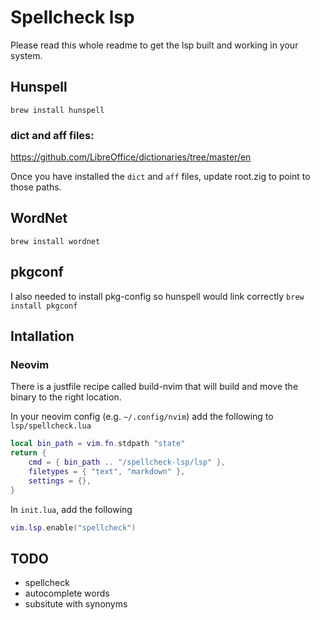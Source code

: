 # Spellcheck lsp

Please read this whole readme to get the lsp built and working in your system.

## Hunspell

`brew install hunspell`

### dict and aff files:

https://github.com/LibreOffice/dictionaries/tree/master/en

Once you have installed the `dict` and `aff` files, update root.zig to point to those paths.

## WordNet

`brew install wordnet`

## pkgconf

I also needed to install pkg-config so hunspell would link correctly
`brew install pkgconf`

## Intallation

### Neovim

There is a justfile recipe called build-nvim that will build and move the binary to the right location.

In your neovim config (e.g. `~/.config/nvim`) add the following to `lsp/spellcheck.lua`

```lua
local bin_path = vim.fn.stdpath "state"
return {
    cmd = { bin_path .. "/spellcheck-lsp/lsp" },
    filetypes = { "text", "markdown" },
    settings = {},
}
```

In `init.lua`, add the following

```lua
vim.lsp.enable("spellcheck")
```

## TODO

- spellcheck
- autocomplete words
- subsitute with synonyms
